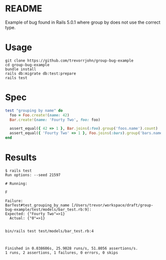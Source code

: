 # README

Example of bug found in Rails 5.0.1 where group by does not use the correct type.

# Usage

```
git clone https://github.com/trevorrjohn/group-bug-example
cd group-bug-example
bundle install
rails db:migrate db:test:prepare
rails test
```

# Spec

```ruby
test "grouping by name" do
  foo = Foo.create!(name: 42)
  Bar.create!(name: 'Fourty Two', foo: foo)

  assert_equal({ 42 => 1 }, Bar.joins(:foo).group('foos.name').count)
  assert_equal({ 'Fourty Two' => 1 }, Foo.joins(:bars).group('bars.name').count)
end
```

# Results

```
$ rails test
Run options: --seed 21597

# Running:

F

Failure:
BarTest#test_grouping_by_name [/Users/trevor/workspace/draft/group-bug-example/test/models/bar_test.rb:9]:
Expected: {"Fourty Two"=>1}
  Actual: {"0"=>1}


bin/rails test test/models/bar_test.rb:4



Finished in 0.038606s, 25.9028 runs/s, 51.8056 assertions/s.
1 runs, 2 assertions, 1 failures, 0 errors, 0 skips
```
